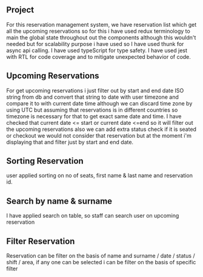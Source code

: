 ## Project 
For this reservation management system, we have reservation list which get all the upcoming reservations
so for this i have used redux terminology to main the global state throughout out the components although this wouldn't needed but for scalability purpose i have used so
I have used thunk for async api calling.
I have used typeScript for type safety.
I have used jest with RTL for code coverage and to mitigate unexpected behavior of code.

## Upcoming Reservations
For get upcoming reservations i just filter out by start and end date ISO string from db and convert that string to date with user timezone and compare it to with current date time although we can discard time zone by using UTC but assuming that reservations is in different countries so timezone is necessary for that to get exact same date and time.
I have checked that current date <= start or current date <=end so it will filter out the upcoming reservations also we can add extra status check if it is seated or checkout we would not consider that reservation but at the moment i'm displaying that and filter just by start and end date.

## Sorting Reservation
user applied sorting on no of seats, first name & last name and reservation id.

## Search by name & surname
I have applied search on table, so staff can search user on upcoming reservation

## Filter Reservation
Reservation can be filter on the basis of name and surname / date / status / shift / area, if any one can be selected i can be filter on the basis of specific filter